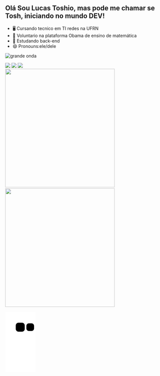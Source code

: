 ## Olá Sou Lucas Toshio, mas pode me chamar se Tosh, iniciando no mundo DEV!
- 🖥️ Cursando tecnico em TI redes na UFRN 
- 🤖 Voluntario na plataforma Obama de ensino de matemática  
- 👾 Estudando back-end
- 😄 Pronouns:ele/dele

![grande onda](https://user-images.githubusercontent.com/101885085/205043705-53fe765e-5464-4a94-ab75-4db3376f6443.jpg)

<div> 
  <a href="https://www.instagram.com/toshiosam/" target="_blank"><img src="https://img.shields.io/badge/-Instagram-%23E4405F?style=for-the-badge&logo=instagram&logoColor=white" target="_blank"></a> <a href = "mailto:tosh.sam@gmail.com"><img src="https://img.shields.io/badge/-Gmail-%23333?style=for-the-badge&logo=gmail&logoColor=white" target="_blank"></a> <a href="https://www.linkedin.com/in/lucas-toshio-nascimento-da-silva-81214b28/"  target="_blank"><img src="https://img.shields.io/badge/-LinkedIn-%230077B5?style=for-the-badge&logo=linkedin&logoColor=white" target="_blank"></a> 
</div>
<div align="left">
<a href="https://github.com/toshiosam">
<img height="380 em"  width="350 em" src="https://github-readme-stats.vercel.app/api?username=toshiosam&show_icons=true&theme=dracula&include_all_commits=true&count_private=true"/>
<img height="380 em"  width="350 em" src="https://github-readme-stats.vercel.app/api/top-langs/?username=toshiosam&layout=compact&langs_count=7&theme=dracula"/>
</div>
  
![Snake animation](https://github.com/toshiosam/toshiosam/blob/output/github-contribution-grid-snake.svg) 
  
  




  

 
 
  
 

